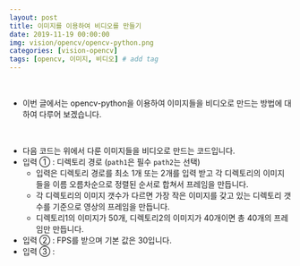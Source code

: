 ```yaml
---
layout: post
title: 이미지를 이용하여 비디오를 만들기
date: 2019-11-19 00:00:00
img: vision/opencv/opencv-python.png
categories: [vision-opencv] 
tags: [opencv, 이미지, 비디오] # add tag
---
```


<br>

- 이번 글에서는 opencv-python을 이용하여 이미지들을 비디오로 만드는 방법에 대하여 다루어 보겠습니다.


<br>

- 다음 코드는 위에서 다룬 이미지들을 비디오로 만드는 코드입니다.
- 입력 ① : 디렉토리 경로 (`path1`은 필수 `path2`는 선택)
    - 입력은 디렉토리 경로를 최소 1개 또는 2개를 입력 받고 각 디렉토리의 이미지들을 이름 오름차순으로 정렬된 순서로 합쳐서 프레임을 만듭니다.
    - 각 디렉토리의 이미지 갯수가 다르면 가장 작은 이미지를 갖고 있는 디렉토리 갯수를 기준으로 영상의 프레임을 만듭니다.
    - 디렉토리1의 이미지가 50개, 디렉토리2의 이미지가 40개이면 총 40개의 프레임만 만듭니다.
- 입력 ② : FPS를 받으며 기본 값은 30입니다.
- 입력 ③ : 